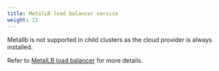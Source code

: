 ```yaml
---
title: MetalLB load balancer service
weight: 12
---
```


Metallb is not supported in child clusters as the cloud provider is always
installed.

Refer to [MetalLB load balancer](../../../configuration/metallb/) for more details.
